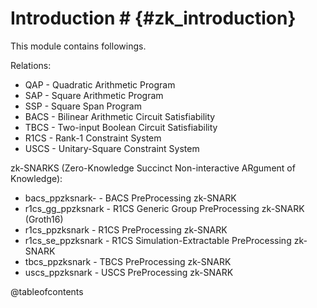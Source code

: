 # Introduction # {#zk_introduction}

This module contains followings.

Relations:

* QAP - Quadratic Arithmetic Program
* SAP - Square Arithmetic Program
* SSP - Square Span Program
* BACS - Bilinear Arithmetic Circuit Satisfiability
* TBCS - Two-input Boolean Circuit Satisfiability
* R1CS - Rank-1 Constraint System
* USCS - Unitary-Square Constraint System

zk-SNARKS (Zero-Knowledge Succinct Non-interactive ARgument of Knowledge):

* bacs_ppzksnark- - BACS PreProcessing zk-SNARK
* r1cs_gg_ppzksnark - R1CS Generic Group PreProcessing zk-SNARK (Groth16)
* r1cs_ppzksnark - R1CS PreProcessing zk-SNARK
* r1cs_se_ppzksnark - R1CS Simulation-Extractable PreProcessing zk-SNARK
* tbcs_ppzksnark - TBCS PreProcessing zk-SNARK
* uscs_ppzksnark - USCS PreProcessing zk-SNARK

@tableofcontents
